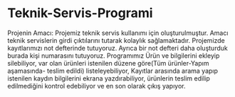 # Teknik-Servis-Programi
Projenin Amacı: Projemiz teknik servis kullanımı için oluşturulmuştur. Amacı teknik servislerin girdi çıktılarını tutarak kolaylık sağlamaktadır.
Projemizde kayıtlarımızı not defterinde tutuyoruz. Ayrıca bir not defteri daha oluşturduk burada kişi numarasını tutuyoruz. Programımız Ürün ve bilgilerini ekleyip silebiliyor, var olan ürünleri istenilen düzene göre(Tüm ürünler-Yapım aşamasında- teslim edildi) listeleyebiliyor, Kayıtlar arasında arama yapıp istenilen kaydın bilgilerini ekrana yazdırabiliyor, ürünlerin teslim edilip edilmediğini kontrol edebiliyor ve en son olarak çıkış yapıyor.

